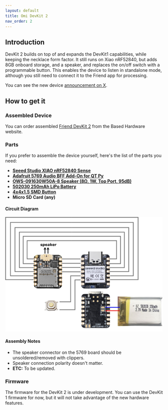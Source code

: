 ```yaml
---
layout: default
title: Omi DevKit 2
nav_order: 2
---
```


## Introduction

DevKit 2 builds on top of and expands the DevKit1 capabilities, while keeping the necklace form factor. It still runs on Xiao nRF52840, but adds 8GB onboard storage, and a speaker, and replaces the on/off switch with a programmable button. This enables the device to listen in standalone mode, although you still need to connect it to the Friend app for processing.

You can see the new device [announcement on X](https://twitter.com/kodjima33/status/1821324066651041837).

## How to get it

### Assembled Device

You can order assembled [Friend DevKit 2](https://basedhardware.com/products/friend-dev-kit-2) from the Based Hardware website.

### Parts

If you prefer to assemble the device yourself, here's the list of the parts you need:

- **[Seeed Studio XIAO nRF52840 Sense](https://www.seeedstudio.com/Seeed-XIAO-nRF52840-Sense-p-5331.html)**
- **[Adafruit 5769 Audio BFF Add-On for QT Py](https://www.adafruit.com/product/5769)**
- **[OWS-091630W50A-8 Speaker (8Ω, 1W, Top Port, 95dB)](https://www.digikey.com/en/products/detail/ole-wolff-electronics-inc/OWS-091630W50A-8/17636881)**
- **[502030 250mAh LiPo Battery](https://www.amazon.com/EEMB-Rechargeable-Connector-Parrott-Polarity/dp/B0B7R8CS2C)**
- **[4x4x1.5 SMD Button](https://www.amazon.com/4x4x1-5mm-Momentary-Tactile-Button-Switch/dp/B00FZLECO4)**
- **Micro SD Card (any)**

#### Circuit Diagram

![Circuit diagram](https://github.com/BasedHardware/Omi/blob/main/Friend/hardware/triangle%20v2%20w%20memory/circuit.png)

#### Assembly Notes

- The speaker connector on the 5769 board should be unsoldered/removed with clippers.
- Speaker connection polarity doesn't matter.
- **ETC:** To be updated.

### Firmware

The firmware for the DevKit 2 is under development. You can use the DevKit 1 firmware for now, but it will not take advantage of the new hardware features.